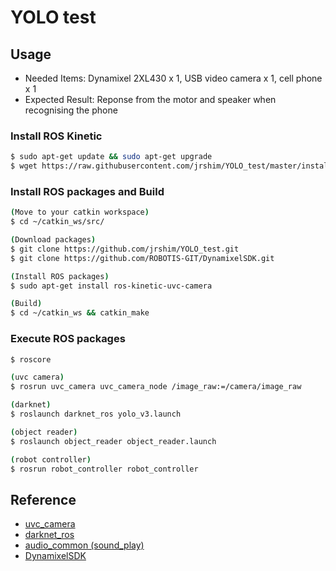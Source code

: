 # YOLO test

## Usage
- Needed Items: Dynamixel 2XL430 x 1, USB video camera x 1, cell phone x 1
- Expected Result: Reponse from the motor and speaker when recognising the phone

### Install ROS Kinetic
```sh
$ sudo apt-get update && sudo apt-get upgrade
$ wget https://raw.githubusercontent.com/jrshim/YOLO_test/master/install_ros_kinetic.sh && chmod 755 ./install_ros_kinetic.sh && bash ./install_ros_kinetic.sh
```
### Install ROS packages and Build
```sh
(Move to your catkin workspace)
$ cd ~/catkin_ws/src/

(Download packages)
$ git clone https://github.com/jrshim/YOLO_test.git
$ git clone https://github.com/ROBOTIS-GIT/DynamixelSDK.git

(Install ROS packages)
$ sudo apt-get install ros-kinetic-uvc-camera

(Build)
$ cd ~/catkin_ws && catkin_make
```

### Execute ROS packages
```sh
$ roscore

(uvc camera)
$ rosrun uvc_camera uvc_camera_node /image_raw:=/camera/image_raw

(darknet)
$ roslaunch darknet_ros yolo_v3.launch

(object reader)
$ roslaunch object_reader object_reader.launch

(robot controller)
$ rosrun robot_controller robot_controller
```
## Reference
- [uvc_camera](http://wiki.ros.org/uvc_camera/)
- [darknet_ros](https://github.com/leggedrobotics/darknet_ros/)
- [audio_common (sound_play)](https://github.com/ros-drivers/audio_common)
- [DynamixelSDK](https://github.com/ROBOTIS-GIT/DynamixelSDK)
